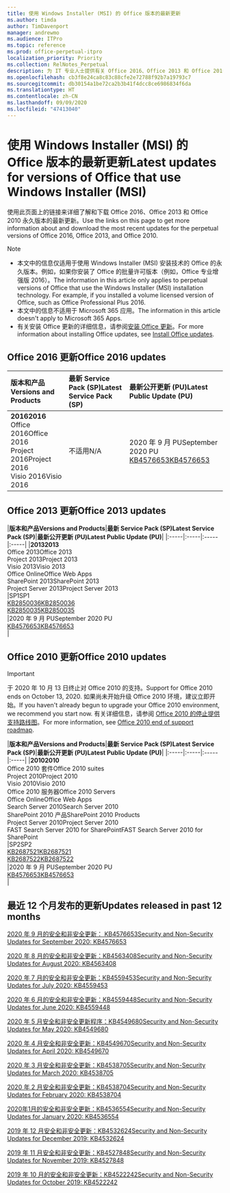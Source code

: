 ```yaml
---
title: 使用 Windows Installer (MSI) 的 Office 版本的最新更新
ms.author: timda
author: TimDavenport
manager: andrewmo
ms.audience: ITPro
ms.topic: reference
ms.prod: office-perpetual-itpro
localization_priority: Priority
ms.collection: RelNotes_Perpetual
description: 为 IT 专业人士提供有关 Office 2016、Office 2013 和 Office 2010 永久版本的最新更新信息的链接
ms.openlocfilehash: cb3f8e24ca8c83c88cfe2e72788f92b7a19793c7
ms.sourcegitcommit: db30154a1be72ca2b3b41f4dcc8ce6986834f6da
ms.translationtype: HT
ms.contentlocale: zh-CN
ms.lasthandoff: 09/09/2020
ms.locfileid: "47413040"
---
```

# <a name="latest-updates-for-versions-of-office-that-use-windows-installer-msi"></a><span data-ttu-id="dda78-103">使用 Windows Installer (MSI) 的 Office 版本的最新更新</span><span class="sxs-lookup"><span data-stu-id="dda78-103">Latest updates for versions of Office that use Windows Installer (MSI)</span></span>

<span data-ttu-id="dda78-104">使用此页面上的链接来详细了解和下载 Office 2016、Office 2013 和 Office 2010 永久版本的最新更新。</span><span class="sxs-lookup"><span data-stu-id="dda78-104">Use the links on this page to get more information about and download the most recent updates for the perpetual versions of Office 2016, Office 2013, and Office 2010.</span></span>
  
 
> [!NOTE]
> - <span data-ttu-id="dda78-p101">本文中的信息仅适用于使用 Windows Installer (MSI) 安装技术的 Office 的永久版本。例如，如果你安装了 Office 的批量许可版本（例如，Office 专业增强版 2016）。</span><span class="sxs-lookup"><span data-stu-id="dda78-p101">The information in this article only applies to perpetual versions of Office that use the Windows Installer (MSI) installation technology. For example, if you installed a volume licensed version of Office, such as Office Professional Plus 2016.</span></span>
> - <span data-ttu-id="dda78-107">本文中的信息不适用于 Microsoft 365 应用。</span><span class="sxs-lookup"><span data-stu-id="dda78-107">The information in this article doesn't apply to Microsoft 365 Apps.</span></span>
> - <span data-ttu-id="dda78-108">有关安装 Office 更新的详细信息，请参阅[安装 Office 更新](https://support.office.com/article/2ab296f3-7f03-43a2-8e50-46de917611c5)。</span><span class="sxs-lookup"><span data-stu-id="dda78-108">For more information about installing Office updates, see [Install Office updates](https://support.office.com/article/2ab296f3-7f03-43a2-8e50-46de917611c5).</span></span> 


## <a name="office-2016-updates"></a><span data-ttu-id="dda78-109">Office 2016 更新</span><span class="sxs-lookup"><span data-stu-id="dda78-109">Office 2016 updates</span></span>

|<span data-ttu-id="dda78-110">**版本和产品**</span><span class="sxs-lookup"><span data-stu-id="dda78-110">**Versions and Products**</span></span>|<span data-ttu-id="dda78-111">**最新 Service Pack (SP)**</span><span class="sxs-lookup"><span data-stu-id="dda78-111">**Latest Service Pack (SP)**</span></span>|<span data-ttu-id="dda78-112">**最新公开更新 (PU)**</span><span class="sxs-lookup"><span data-stu-id="dda78-112">**Latest Public Update (PU)**</span></span>|
|:-----|:-----|:-----|
|<span data-ttu-id="dda78-113">**2016**</span><span class="sxs-lookup"><span data-stu-id="dda78-113">**2016**</span></span> <br/> <span data-ttu-id="dda78-114">Office 2016</span><span class="sxs-lookup"><span data-stu-id="dda78-114">Office 2016</span></span>  <br/> <span data-ttu-id="dda78-115">Project 2016</span><span class="sxs-lookup"><span data-stu-id="dda78-115">Project 2016</span></span>  <br/> <span data-ttu-id="dda78-116">Visio 2016</span><span class="sxs-lookup"><span data-stu-id="dda78-116">Visio 2016</span></span>  <br/> |<span data-ttu-id="dda78-117">不适用</span><span class="sxs-lookup"><span data-stu-id="dda78-117">N/A</span></span>  <br/> |<span data-ttu-id="dda78-118">2020 年 9 月 PU</span><span class="sxs-lookup"><span data-stu-id="dda78-118">September 2020 PU</span></span>  <br/> [<span data-ttu-id="dda78-119">KB4576653</span><span class="sxs-lookup"><span data-stu-id="dda78-119">KB4576653</span></span>](https://support.microsoft.com/help/4576653) <br/> |
   
## <a name="office-2013-updates"></a><span data-ttu-id="dda78-120">Office 2013 更新</span><span class="sxs-lookup"><span data-stu-id="dda78-120">Office 2013 updates</span></span>

|<span data-ttu-id="dda78-121">**版本和产品**</span><span class="sxs-lookup"><span data-stu-id="dda78-121">**Versions and Products**</span></span>|<span data-ttu-id="dda78-122">**最新 Service Pack (SP)**</span><span class="sxs-lookup"><span data-stu-id="dda78-122">**Latest Service Pack (SP)**</span></span>|<span data-ttu-id="dda78-123">**最新公开更新 (PU)**</span><span class="sxs-lookup"><span data-stu-id="dda78-123">**Latest Public Update (PU)**</span></span>|
|:-----|:-----|:-----|:-----|
|<span data-ttu-id="dda78-124">**2013**</span><span class="sxs-lookup"><span data-stu-id="dda78-124">**2013**</span></span> <br/> <span data-ttu-id="dda78-125">Office 2013</span><span class="sxs-lookup"><span data-stu-id="dda78-125">Office 2013</span></span>  <br/> <span data-ttu-id="dda78-126">Project 2013</span><span class="sxs-lookup"><span data-stu-id="dda78-126">Project 2013</span></span>  <br/> <span data-ttu-id="dda78-127">Visio 2013</span><span class="sxs-lookup"><span data-stu-id="dda78-127">Visio 2013</span></span>  <br/> <span data-ttu-id="dda78-128">Office Online</span><span class="sxs-lookup"><span data-stu-id="dda78-128">Office Web Apps</span></span>  <br/> <span data-ttu-id="dda78-129">SharePoint 2013</span><span class="sxs-lookup"><span data-stu-id="dda78-129">SharePoint 2013</span></span>  <br/> <span data-ttu-id="dda78-130">Project Server 2013</span><span class="sxs-lookup"><span data-stu-id="dda78-130">Project Server 2013</span></span>  <br/> |<span data-ttu-id="dda78-131">SP1</span><span class="sxs-lookup"><span data-stu-id="dda78-131">SP1</span></span> <br/> [<span data-ttu-id="dda78-132">KB2850036</span><span class="sxs-lookup"><span data-stu-id="dda78-132">KB2850036</span></span>](https://support.microsoft.com/kb/2850036) <br/>[<span data-ttu-id="dda78-133">KB2850035</span><span class="sxs-lookup"><span data-stu-id="dda78-133">KB2850035</span></span>](https://support.microsoft.com/kb/2850035) <br/> |<span data-ttu-id="dda78-134">2020 年 9 月 PU</span><span class="sxs-lookup"><span data-stu-id="dda78-134">September 2020 PU</span></span>  <br/> [<span data-ttu-id="dda78-135">KB4576653</span><span class="sxs-lookup"><span data-stu-id="dda78-135">KB4576653</span></span>](https://support.microsoft.com/help/4576653) <br/> |
   
## <a name="office-2010-updates"></a><span data-ttu-id="dda78-136">Office 2010 更新</span><span class="sxs-lookup"><span data-stu-id="dda78-136">Office 2010 updates</span></span>
> [!IMPORTANT]
> <span data-ttu-id="dda78-137">于 2020 年 10 月 13 日终止对 Office 2010 的支持。</span><span class="sxs-lookup"><span data-stu-id="dda78-137">Support for Office 2010 ends on October 13, 2020.</span></span> <span data-ttu-id="dda78-138">如果尚未开始升级 Office 2010 环境，建议立即开始。</span><span class="sxs-lookup"><span data-stu-id="dda78-138">If you haven't already begun to upgrade your Office 2010 environment, we recommend you start now.</span></span> <span data-ttu-id="dda78-139">有关详细信息，请参阅 [Office 2010 的停止提供支持路线图](https://docs.microsoft.com/DeployOffice/office-2010-end-support-roadmap)。</span><span class="sxs-lookup"><span data-stu-id="dda78-139">For more information, see [Office 2010 end of support roadmap](https://docs.microsoft.com/DeployOffice/office-2010-end-support-roadmap).</span></span> 

|<span data-ttu-id="dda78-140">**版本和产品**</span><span class="sxs-lookup"><span data-stu-id="dda78-140">**Versions and Products**</span></span>|<span data-ttu-id="dda78-141">**最新 Service Pack (SP)**</span><span class="sxs-lookup"><span data-stu-id="dda78-141">**Latest Service Pack (SP)**</span></span>|<span data-ttu-id="dda78-142">**最新公开更新 (PU)**</span><span class="sxs-lookup"><span data-stu-id="dda78-142">**Latest Public Update (PU)**</span></span>|
|:-----|:-----|:-----|:-----|
|<span data-ttu-id="dda78-143">**2010**</span><span class="sxs-lookup"><span data-stu-id="dda78-143">**2010**</span></span> <br/> <span data-ttu-id="dda78-144">Office 2010 套件</span><span class="sxs-lookup"><span data-stu-id="dda78-144">Office 2010 suites</span></span>  <br/> <span data-ttu-id="dda78-145">Project 2010</span><span class="sxs-lookup"><span data-stu-id="dda78-145">Project 2010</span></span>  <br/> <span data-ttu-id="dda78-146">Visio 2010</span><span class="sxs-lookup"><span data-stu-id="dda78-146">Visio 2010</span></span>  <br/> <span data-ttu-id="dda78-147">Office 2010 服务器</span><span class="sxs-lookup"><span data-stu-id="dda78-147">Office 2010 Servers</span></span>  <br/> <span data-ttu-id="dda78-148">Office Online</span><span class="sxs-lookup"><span data-stu-id="dda78-148">Office Web Apps</span></span>  <br/> <span data-ttu-id="dda78-149">Search Server 2010</span><span class="sxs-lookup"><span data-stu-id="dda78-149">Search Server 2010</span></span>  <br/> <span data-ttu-id="dda78-150">SharePoint 2010 产品</span><span class="sxs-lookup"><span data-stu-id="dda78-150">SharePoint 2010 Products</span></span>  <br/> <span data-ttu-id="dda78-151">Project Server 2010</span><span class="sxs-lookup"><span data-stu-id="dda78-151">Project Server 2010</span></span>  <br/> <span data-ttu-id="dda78-152">FAST Search Server 2010 for SharePoint</span><span class="sxs-lookup"><span data-stu-id="dda78-152">FAST Search Server 2010 for SharePoint</span></span>  <br/> |<span data-ttu-id="dda78-153">SP2</span><span class="sxs-lookup"><span data-stu-id="dda78-153">SP2</span></span> <br/>[<span data-ttu-id="dda78-154">KB2687521</span><span class="sxs-lookup"><span data-stu-id="dda78-154">KB2687521</span></span>](https://support.microsoft.com/kb/2687521) <br/> [<span data-ttu-id="dda78-155">KB2687522</span><span class="sxs-lookup"><span data-stu-id="dda78-155">KB2687522</span></span>](https://support.microsoft.com/kb/2687522) <br/> |<span data-ttu-id="dda78-156">2020 年 9 月 PU</span><span class="sxs-lookup"><span data-stu-id="dda78-156">September 2020 PU</span></span>  <br/> [<span data-ttu-id="dda78-157">KB4576653</span><span class="sxs-lookup"><span data-stu-id="dda78-157">KB4576653</span></span>](https://support.microsoft.com/help/4576653) <br/>|
   

   
## <a name="updates-released-in-past-12-months"></a><span data-ttu-id="dda78-158">最近 12 个月发布的更新</span><span class="sxs-lookup"><span data-stu-id="dda78-158">Updates released in past 12 months</span></span>
[<span data-ttu-id="dda78-159">2020 年 9 月的安全和非安全更新： KB4576653</span><span class="sxs-lookup"><span data-stu-id="dda78-159">Security and Non-Security Updates for September 2020: KB4576653</span></span>](https://support.microsoft.com/help/4576653)

[<span data-ttu-id="dda78-160">2020 年 8 月的安全和非安全更新：KB4563408</span><span class="sxs-lookup"><span data-stu-id="dda78-160">Security and Non-Security Updates for August 2020: KB4563408</span></span>](https://support.microsoft.com/help/4563408)

[<span data-ttu-id="dda78-161">2020 年 7 月的安全和非安全更新：KB4559453</span><span class="sxs-lookup"><span data-stu-id="dda78-161">Security and Non-Security Updates for July 2020: KB4559453</span></span>](https://support.microsoft.com/help/4559453)

[<span data-ttu-id="dda78-162">2020 年 6 月的安全和非安全更新：KB4559448</span><span class="sxs-lookup"><span data-stu-id="dda78-162">Security and Non-Security Updates for June 2020: KB4559448</span></span>](https://support.microsoft.com/help/4559448)

[<span data-ttu-id="dda78-163">2020 年 5 月安全和非安全更新程序：KB4549680</span><span class="sxs-lookup"><span data-stu-id="dda78-163">Security and Non-Security Updates for May 2020: KB4549680</span></span>](https://support.microsoft.com/help/4549680)

[<span data-ttu-id="dda78-164">2020 年 4 月安全和非安全更新：KB4549670</span><span class="sxs-lookup"><span data-stu-id="dda78-164">Security and Non-Security Updates for April 2020: KB4549670</span></span>](https://support.microsoft.com/help/4549670)

[<span data-ttu-id="dda78-165">2020 年 3 月安全和非安全更新：KB4538705</span><span class="sxs-lookup"><span data-stu-id="dda78-165">Security and Non-Security Updates for March 2020: KB4538705</span></span>](https://support.microsoft.com/help/4538705)

[<span data-ttu-id="dda78-166">2020 年 2 月安全和非安全更新：KB4538704</span><span class="sxs-lookup"><span data-stu-id="dda78-166">Security and Non-Security Updates for February 2020: KB4538704</span></span>](https://support.microsoft.com/help/4538704)

[<span data-ttu-id="dda78-167">2020年1月的安全和非安全更新：KB4536554</span><span class="sxs-lookup"><span data-stu-id="dda78-167">Security and Non-Security Updates for January 2020: KB4536554</span></span>](https://support.microsoft.com/help/4536554)

[<span data-ttu-id="dda78-168">2019 年 12 月安全和非安全更新：KB4532624</span><span class="sxs-lookup"><span data-stu-id="dda78-168">Security and Non-Security Updates for December 2019: KB4532624</span></span>](https://support.microsoft.com/help/4532624)

[<span data-ttu-id="dda78-169">2019 年 11 月安全和非安全更新：KB4527848</span><span class="sxs-lookup"><span data-stu-id="dda78-169">Security and Non-Security Updates for November 2019: KB4527848</span></span>](https://support.microsoft.com/help/4527848)

[<span data-ttu-id="dda78-170">2019 年 10 月的安全和非安全更新：KB4522242</span><span class="sxs-lookup"><span data-stu-id="dda78-170">Security and Non-Security Updates for October 2019: KB4522242</span></span>](https://support.microsoft.com/help/4522242)





</br>